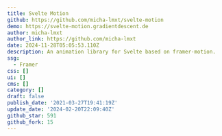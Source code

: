 ```yaml
---
title: Svelte Motion
github: https://github.com/micha-lmxt/svelte-motion
demo: https://svelte-motion.gradientdescent.de
author: micha-lmxt
author_link: https://github.com/micha-lmxt
date: 2024-11-28T05:05:53.110Z
description: An animation library for Svelte based on framer-motion.
ssg:
  - Framer
css: []
ui: []
cms: []
category: []
draft: false
publish_date: '2021-03-27T19:41:19Z'
update_date: '2024-02-20T22:09:40Z'
github_star: 591
github_fork: 15
---
```

